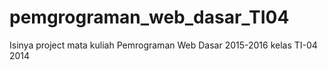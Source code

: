 # pemgrograman_web_dasar_TI04
Isinya project mata kuliah Pemrograman Web Dasar 2015-2016 kelas TI-04 2014
